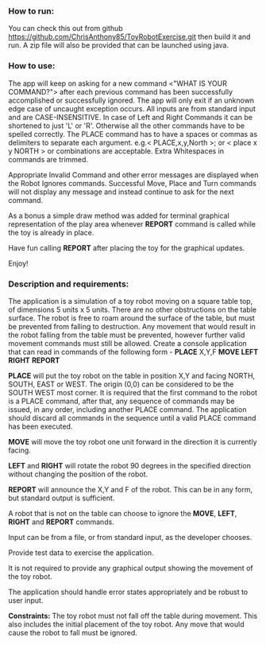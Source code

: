 ### How to run:
You can check this out from github https://github.com/ChrisAnthony85/ToyRobotExercise.git then build it and run. A zip file
will also be provided that can be launched using java.

### How to use:
The app will keep on asking for a new command <"WHAT IS YOUR COMMAND?"> after each previous command has been
successfully accomplished or successfully ignored.  The app will only exit if an unknown edge case of uncaught exception
occurs.  All inputs are from standard input and are CASE-INSENSITIVE.  In case of Left and Right Commands it can
be shortened to just 'L' or 'R'.  Otherwise all the other commands have to be spelled correctly.  The PLACE command has to
have a spaces or commas as delimiters to separate each argument. e.g.< PLACE,x,y,North >; or < place x y NORTH > or 
combinations are acceptable. Extra Whitespaces in commands are trimmed.
 
Appropriate Invalid Command and other error messages are displayed when the Robot Ignores
commands.  Successful Move, Place and Turn commands will not display any message and instead continue to ask for the next
command.

As a bonus a simple draw method was added for terminal graphical representation of the play area whenever
**REPORT** command is called while the toy is already in place.  

Have fun calling **REPORT** after placing the toy for the graphical updates.

Enjoy!




### Description and requirements:

The application is a simulation of a toy robot moving on a square table top, of dimensions 5 units x 5 units. There are no
other obstructions on the table surface. The robot is free to roam around the surface of the table, but must be prevented
from falling to destruction. Any movement that would result in the robot falling from the table must be prevented,
however further valid movement commands must still be allowed.
Create a console application that can read in commands of the following form -
 **PLACE** X,Y,F
 **MOVE**
 **LEFT**
 **RIGHT**
 **REPORT**

**PLACE** will put the toy robot on the table in position X,Y and facing NORTH, SOUTH, EAST or WEST. The origin (0,0)
can be considered to be the SOUTH WEST most corner. It is required that the first command to the robot is a PLACE
command, after that, any sequence of commands may be issued, in any order, including another PLACE command. The
application should discard all commands in the sequence until a valid PLACE command has been executed.

**MOVE** will move the toy robot one unit forward in the direction it is currently facing.

**LEFT** and **RIGHT** will rotate the robot 90 degrees in the specified direction without changing the position of the robot.

**REPORT** will announce the X,Y and F of the robot. This can be in any form, but standard output is sufficient.

A robot that is not on the table can choose to ignore the **MOVE**, **LEFT**, **RIGHT** and **REPORT** commands.

Input can be from a file, or from standard input, as the developer chooses.

Provide test data to exercise the application.

It is not required to provide any graphical output showing the movement of the toy robot.

The application should handle error states appropriately and be robust to user input.


**Constraints:**
The toy robot must not fall off the table during movement. This also includes the initial placement of the toy robot. Any
move that would cause the robot to fall must be ignored.